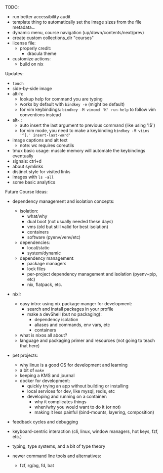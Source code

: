 TODO:

- run better accessibility audit
- template thing to automatically set the image sizes from the file metadata...
- dynamic menu, course navigation (up/down/contents/next/prev)
- create custom collections_dir "courses"
- license file:
  * properly credit:
    + dracula theme
- customize actions:
  * build on nix


Updates:

- `touch`
- side-by-side image
- alt-h:
  * lookup help for command you are typing
  * works by default with `bindkey -e` (might be default)
  * for vim keybindings: `bindkey -M vimcmd 'K' run-help` to follow vim conventions instead
- alt-.:
  * auto insert the last argument to previous command (like using '!$')
  * for vim mode, you need to make a keybinding `bindkey -M viins '^[.' insert-last-word'`
- image captions and alt text
  * note: wc requires coreutils
- tmux basic usage: muscle memory will automate the keybindings eventually
- signals: ctrl+d
- about symlinks
- distinct style for visited links
- images with `ls -all`
- some basic analytics


Future Course Ideas:

- dependency management and isolation concepts:
  * isolation:
    + what/why
    + dual boot (not usually needed these days)
    + vms (old but still valid for best isolation)
    + containers
    + software (pyenv/venv/etc)
  * dependencies:
    + local/static
    + system/dynamic
  * dependency management:
    + package managers
    + lock files
    + per-project dependency management and isolation (pyenv+pip, etc)
    + nix, flatpack, etc.

- nix!:
  * easy intro: using nix package manger for development:
    + search and install packages in your profile
    + make a devShell (but no packaging):
      + dependency isolation
      + aliases and commands, env vars, etc
      + containers
  * what is nixos all about?
  * language and packaging primer and resources (not going to teach that here)

- pet projects:
  * why linux is a good OS for development and learning
  * a bit of `make`
  * keeping a KMS and journal
  * docker for development:
    + quickly trying an app without building or installing
    + local services for dev, like mysql, redis, etc
    + developing and running on a container:
      + why it complicates things
      + when/why you would want to do it (or not)
      + making it less painful (bind-mounts, layering, composition)

- feedback cycles and debugging

- keyboard-centric interaction (cli, linux, window managers, hot keys, fzf, etc.)

- typing, type systems, and a bit of type theory

- newer command line tools and alternatives:
  * fzf, rg/ag, fd, bat

